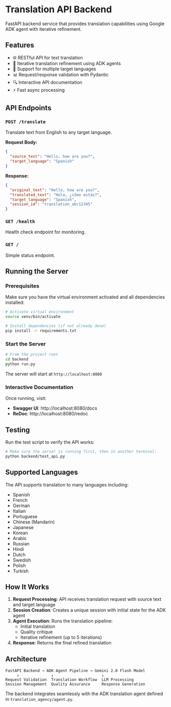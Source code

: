 # Translation API Backend

FastAPI backend service that provides translation capabilities using Google ADK agent with iterative refinement.

## Features

- 🌐 RESTful API for text translation
- 🔄 Iterative translation refinement using ADK agents
- 🎯 Support for multiple target languages
- 📊 Request/response validation with Pydantic
- 🔍 Interactive API documentation
- ⚡ Fast async processing

## API Endpoints

### `POST /translate`
Translate text from English to any target language.

**Request Body:**
```json
{
  "source_text": "Hello, how are you?",
  "target_language": "Spanish"
}
```

**Response:**
```json
{
  "original_text": "Hello, how are you?",
  "translated_text": "Hola, ¿cómo estás?",
  "target_language": "Spanish",
  "session_id": "translation_abc12345"
}
```

### `GET /health`
Health check endpoint for monitoring.

### `GET /`
Simple status endpoint.

## Running the Server

### Prerequisites
Make sure you have the virtual environment activated and all dependencies installed:

```bash
# Activate virtual environment
source venv/bin/activate

# Install dependencies (if not already done)
pip install -r requirements.txt
```

### Start the Server

```bash
# From the project root
cd backend
python run.py
```

The server will start at `http://localhost:8080`

### Interactive Documentation

Once running, visit:
- **Swagger UI**: http://localhost:8080/docs
- **ReDoc**: http://localhost:8080/redoc

## Testing

Run the test script to verify the API works:

```bash
# Make sure the server is running first, then in another terminal:
python backend/test_api.py
```

## Supported Languages

The API supports translation to many languages including:
- Spanish
- French  
- German
- Italian
- Portuguese
- Chinese (Mandarin)
- Japanese
- Korean
- Arabic
- Russian
- Hindi
- Dutch
- Swedish
- Polish
- Turkish

## How It Works

1. **Request Processing**: API receives translation request with source text and target language
2. **Session Creation**: Creates a unique session with initial state for the ADK agent
3. **Agent Execution**: Runs the translation pipeline:
   - Initial translation
   - Quality critique
   - Iterative refinement (up to 5 iterations)
4. **Response**: Returns the final refined translation

## Architecture

```
FastAPI Backend → ADK Agent Pipeline → Gemini 2.0 Flash Model
     ↓              ↓                     ↓
Request Validation  Translation Workflow  LLM Processing
Session Management  Quality Assurance     Response Generation
```

The backend integrates seamlessly with the ADK translation agent defined in `translation_agency/agent.py`.
